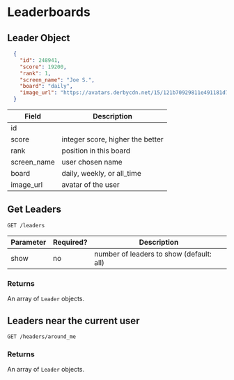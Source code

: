 # Leaderboards

## Leader Object

```json
  {
    "id": 248941,
    "score": 19200,
    "rank": 1,
    "screen_name": "Joe S.",
    "board": "daily",
    "image_url": "https://avatars.derbycdn.net/15/121b70929811e491181d7fc65910e6.jpg"
  }
```

Field | Description
--------- | -----------
id |
score | integer score, higher the better
rank | position in this board
screen_name | user chosen name
board | daily, weekly, or all_time
image_url | avatar of the user

## Get Leaders

`GET /leaders`

Parameter | Required? | Description
--------- | --------- | -----------
show | no | number of leaders to show (default: all)

### Returns

An array of `Leader` objects.

## Leaders near the current user

`GET /headers/around_me`

### Returns

An array of `Leader` objects.
